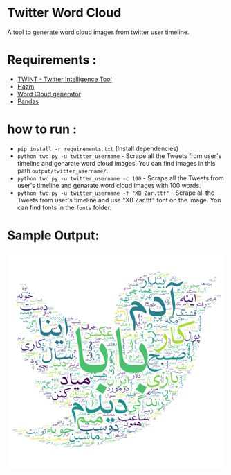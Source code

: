 # Twitter Word Cloud

A tool to generate word cloud images from twitter user timeline.

# Requirements :

- <a href="https://github.com/twintproject/twint">TWINT - Twitter Intelligence Tool</a>
- <a href="https://github.com/sobhe/hazm">Hazm</a>
- <a href="https://github.com/amueller/word_cloud">Word Cloud generator</a>
- <a href="https://github.com/pandas-dev/pandas">Pandas</a>

# how to run :

- `pip install -r requirements.txt` (Install dependencies)
- `python twc.py -u twitter_username` - Scrape all the Tweets from user's timeline and genarate word cloud images. You can find images in this path `output/twitter_username/`.
- `python twc.py -u twitter_username -c 100` - Scrape all the Tweets from user's timeline and genarate word cloud images with 100 words.
- `python twc.py -u twitter_username -f "XB Zar.ttf"` - Scrape all the Tweets from user's timeline and use "XB Zar.ttf" font on the image. Yon can find fonts in the `fonts` folder.

# Sample Output:

![Sample Result](sample.png?raw=true)
